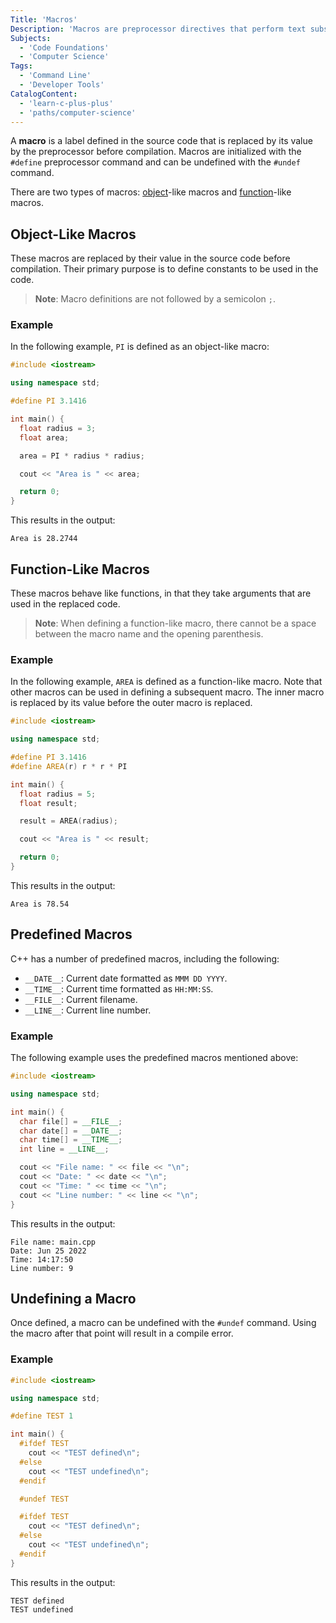 ```yaml
---
Title: 'Macros'
Description: 'Macros are preprocessor directives that perform text substitution before the program is compiled.'
Subjects:
  - 'Code Foundations'
  - 'Computer Science'
Tags:
  - 'Command Line'
  - 'Developer Tools'
CatalogContent:
  - 'learn-c-plus-plus'
  - 'paths/computer-science'
---
```


A **macro** is a label defined in the source code that is replaced by its value by the preprocessor before compilation. Macros are initialized with the `#define` preprocessor command and can be undefined with the `#undef` command.

There are two types of macros: [object](https://www.codecademy.com/resources/docs/cpp/objects)-like macros and [function](https://www.codecademy.com/resources/docs/cpp/functions)-like macros.

## Object-Like Macros

These macros are replaced by their value in the source code before compilation. Their primary purpose is to define constants to be used in the code.

> **Note**: Macro definitions are not followed by a semicolon `;`.

### Example

In the following example, `PI` is defined as an object-like macro:

```cpp
#include <iostream>

using namespace std;

#define PI 3.1416

int main() {
  float radius = 3;
  float area;

  area = PI * radius * radius;

  cout << "Area is " << area;

  return 0;
}
```

This results in the output:

```shell
Area is 28.2744
```

## Function-Like Macros

These macros behave like functions, in that they take arguments that are used in the replaced code.

> **Note**: When defining a function-like macro, there cannot be a space between the macro name and the opening parenthesis.

### Example

In the following example, `AREA` is defined as a function-like macro. Note that other macros can be used in defining a subsequent macro. The inner macro is replaced by its value before the outer macro is replaced.

```cpp
#include <iostream>

using namespace std;

#define PI 3.1416
#define AREA(r) r * r * PI

int main() {
  float radius = 5;
  float result;

  result = AREA(radius);

  cout << "Area is " << result;

  return 0;
}
```

This results in the output:

```shell
Area is 78.54
```

## Predefined Macros

C++ has a number of predefined macros, including the following:

- `__DATE__`: Current date formatted as `MMM DD YYYY`.
- `__TIME__`: Current time formatted as `HH:MM:SS`.
- `__FILE__`: Current filename.
- `__LINE__`: Current line number.

### Example

The following example uses the predefined macros mentioned above:

```cpp
#include <iostream>

using namespace std;

int main() {
  char file[] = __FILE__;
  char date[] = __DATE__;
  char time[] = __TIME__;
  int line = __LINE__;

  cout << "File name: " << file << "\n";
  cout << "Date: " << date << "\n";
  cout << "Time: " << time << "\n";
  cout << "Line number: " << line << "\n";
}
```

This results in the output:

```shell
File name: main.cpp
Date: Jun 25 2022
Time: 14:17:50
Line number: 9
```

## Undefining a Macro

Once defined, a macro can be undefined with the `#undef` command. Using the macro after that point will result in a compile error.

### Example

```cpp
#include <iostream>

using namespace std;

#define TEST 1

int main() {
  #ifdef TEST
    cout << "TEST defined\n";
  #else
    cout << "TEST undefined\n";
  #endif

  #undef TEST

  #ifdef TEST
    cout << "TEST defined\n";
  #else
    cout << "TEST undefined\n";
  #endif
}
```

This results in the output:

```shell
TEST defined
TEST undefined
```
